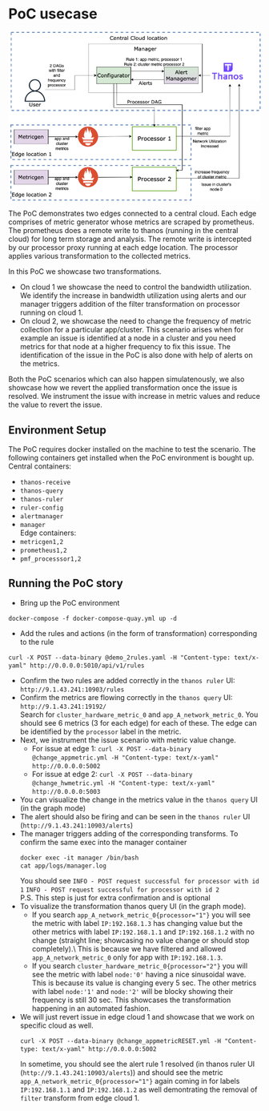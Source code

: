 # PoC usecase
![demofigure](../../../docs/images/demo.png)

The PoC demonstrates two edges connected to a central cloud. Each edge comprises of metric generator whose metrics are scraped by prometheus. The prometheus does a remote write to thanos (running in the central cloud) for long term storage and analysis. The remote write is intercepted by our processor proxy running at each edge location. The processor applies various transformation to the collected metrics.

In this PoC we showcase two transformations. 
- On cloud 1 we showcase the need to control the bandwidth utilization. We identify the increase in bandwidth utilization using alerts and our manager triggers addition of the filter transformation on processor running on cloud 1. 
- On cloud 2, we showcase the need to change the frequency of metric collection for a particular app/cluster. This scenario arises when for example an issue is identified at a node in a cluster and you need metrics for that node at a higher frequency to fix this issue. The identification of the issue in the PoC is also done with help of alerts on the metrics. 

Both the PoC scenarios which can also happen simulatenously, we also showcase how we revert the applied transformation once the issue is resolved. We instrument the issue with increase in metric values and reduce the value to revert the issue. 

## Environment Setup

The PoC requires docker installed on the machine to test the scenario. The following containers get installed when the PoC environment is bought up.\
Central containers:
- `thanos-receive`
- `thanos-query`
- `thanos-ruler`
- `ruler-config`
- `alertmanager`
- `manager`\
Edge containers:
- `metricgen1,2`
- `prometheus1,2`
- `pmf_processsor1,2`

## Running the PoC story

- Bring up the PoC environment
``` 
docker-compose -f docker-compose-quay.yml up -d
```
- Add the rules and actions (in the form of transformation) corresponding to the rule
```
curl -X POST --data-binary @demo_2rules.yaml -H "Content-type: text/x-yaml" http://0.0.0.0:5010/api/v1/rules
```
- Confirm the two rules are added correctly in the `thanos ruler` UI:
`http://9.1.43.241:10903/rules`
- Confirm the metrics are flowing correctly in the `thanos query` UI:
`http://9.1.43.241:19192/`\
Search for `cluster_hardware_metric_0` and `app_A_network_metric_0`. You should see 6 metrics (3 for each edge) for each of these. The edge can be identified by the `processor` label in the metric.
- Next, we instrument the issue scenario with metric value change.
  - For issue at edge 1: `curl -X POST --data-binary @change_appmetric.yml -H "Content-type: text/x-yaml" http://0.0.0.0:5002`
  - For issue at edge 2: `curl -X POST --data-binary @change_hwmetric.yml -H "Content-type: text/x-yaml" http://0.0.0.0:5003`
- You can visualize the change in the metrics value in the `thanos query` UI (in the graph mode)
- The alert should also be firing and can be seen in the `thanos ruler` UI (`http://9.1.43.241:10903/alerts`)
- The manager triggers adding of the corresponding transforms. To confirm the same exec into the manager container
  ```
  docker exec -it manager /bin/bash
  cat app/logs/manager.log
  ``` 
  You should see `INFO - POST request successful for processor with id 1` `INFO - POST request successful for processor with id 2`\
  P.S. This step is just for extra confirmation and is optional
- To visualize the transformation thanos query UI (in the graph mode). 
  - If you search `app_A_network_metric_0{processor="1"}` you will see the metric with label `IP:192.168.1.3` has changing value but the other metrics with label `IP:192.168.1.1` and `IP:192.168.1.2` with no change (straight line; showcasing no value change or should stop completely).\ This is because we have filtered and allowed `app_A_network_metric_0` only for app with `IP:192.168.1.3`.
  - If you search `cluster_hardware_metric_0{processor="2"}` you will see the metric with label `node:'0'` having a nice sinusoidal wave. This is because its value is changing every 5 sec. The other metrics with label `node:'1'` and `node:'2'` will be blocky showing their frequency is still 30 sec. 
This showcases the transformation happening in an automated fashion.
- We will just revert issue in edge cloud 1 and showcase that we work on specific cloud as well.
  ```
  curl -X POST --data-binary @change_appmetricRESET.yml -H "Content-type: text/x-yaml" http://0.0.0.0:5002
  ```
  In sometime, you should see the alert rule 1 resolved (in thanos ruler UI (`http://9.1.43.241:10903/alerts`)) and should see the metric `app_A_network_metric_0{processor="1"}` again coming in for labels `IP:192.168.1.1` and `IP:192.168.1.2` as well demontrating the removal of `filter` transform from edge cloud 1. 




